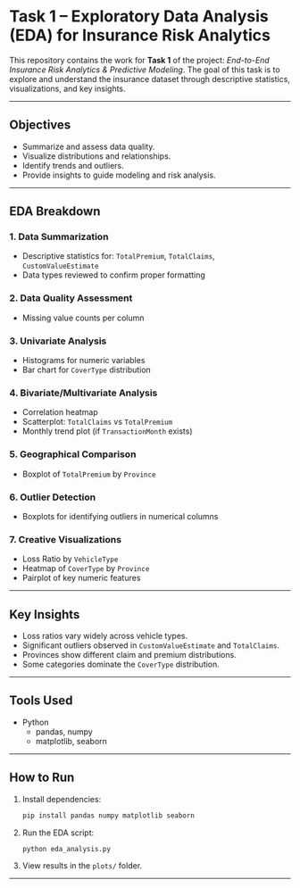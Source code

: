 # Task 1 – Exploratory Data Analysis (EDA) for Insurance Risk Analytics

This repository contains the work for **Task 1** of the project: *End-to-End Insurance Risk Analytics & Predictive Modeling*. The goal of this task is to explore and understand the insurance dataset through descriptive statistics, visualizations, and key insights.

---

## Objectives

- Summarize and assess data quality.
- Visualize distributions and relationships.
- Identify trends and outliers.
- Provide insights to guide modeling and risk analysis.

---

## EDA Breakdown

### 1. **Data Summarization**
- Descriptive statistics for: `TotalPremium`, `TotalClaims`, `CustomValueEstimate`
- Data types reviewed to confirm proper formatting

### 2. **Data Quality Assessment**
- Missing value counts per column

### 3. **Univariate Analysis**
- Histograms for numeric variables
- Bar chart for `CoverType` distribution

### 4. **Bivariate/Multivariate Analysis**
- Correlation heatmap
- Scatterplot: `TotalClaims` vs `TotalPremium`
- Monthly trend plot (if `TransactionMonth` exists)

### 5. **Geographical Comparison**
- Boxplot of `TotalPremium` by `Province`

### 6. **Outlier Detection**
- Boxplots for identifying outliers in numerical columns

### 7. **Creative Visualizations**
- Loss Ratio by `VehicleType`
- Heatmap of `CoverType` by `Province`
- Pairplot of key numeric features

---

## Key Insights

- Loss ratios vary widely across vehicle types.
- Significant outliers observed in `CustomValueEstimate` and `TotalClaims`.
- Provinces show different claim and premium distributions.
- Some categories dominate the `CoverType` distribution.

---

## Tools Used

- Python
  - pandas, numpy
  - matplotlib, seaborn

---

## How to Run

1. Install dependencies:

   ```bash
   pip install pandas numpy matplotlib seaborn
   ```

2. Run the EDA script:

   ```bash
   python eda_analysis.py
   ```

3. View results in the `plots/` folder.

---

